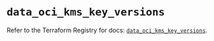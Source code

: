 # `data_oci_kms_key_versions`

Refer to the Terraform Registry for docs: [`data_oci_kms_key_versions`](https://registry.terraform.io/providers/hashicorp/oci/7.19.0/docs/data-sources/kms_key_versions).

